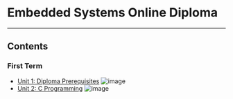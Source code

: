 
# Embedded Systems Online Diploma

---
## Contents

### First Term

- [Unit 1: Diploma Prerequisites](https://github.com/abdelrhmanatef87/Master_Embedded_Systems) ![image](https://progress-bar.dev/100/?title=No_Assignments&color=bababa)
- [Unit 2: C Programming](Unit_2_C_Programming) ![image](https://progress-bar.dev/75/)
